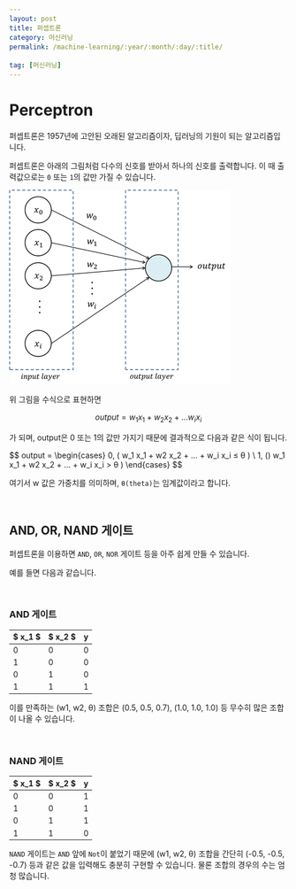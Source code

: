 ```yaml
---
layout: post
title: 퍼셉트론
category: 머신러닝
permalink: /machine-learning/:year/:month/:day/:title/

tag: [머신러닝]
---
```

# Perceptron

퍼셉트론은 1957년에 고안된 오래된 알고리즘이자, 딥러닝의 기원이 되는 알고리즘입니다.

퍼셉트론은 아래의 그림처럼 다수의 신호를 받아서 하나의 신호를 출력합니다. 이 때 출력값으로는 `0` 또는 `1`의 값만 가질 수 있습니다.

![Image](/assets/machine-learning/001.png) 

위 그림을 수식으로 표현하면

$$
output = w_1 x_1 + w_2 x_2 + ... w_i x_i
$$

가 되며, output은 0 또는 1의 값만 가지기 때문에 결과적으로 다음과 같은 식이 됩니다.

$$
output = 
\begin{cases}
0, ( w_1 x_1 + w2 x_2 + ... + w_i x_i $\le$ θ ) \\
1, () w_1 x_1 + w2 x_2 + ... + w_i x_i > θ )
\end{cases}
$$

여기서 w 값은 가중치를 의미하며, `θ(theta)`는 임계값이라고 합니다.

<br>

## AND, OR, NAND 게이트

퍼셉트론을 이용하면 `AND`, `OR`, `NOR` 게이트 등을 아주 쉽게 만들 수 있습니다. 

예를 들면 다음과 같습니다.

<br>

### AND 게이트

$ x_1 $ | $ x_2 $ | y
---|---|---
0 | 0 | 0
1 | 0 | 0
0 | 1 | 0
1 | 1 | 1

이를 만족하는 (w1, w2, θ) 조합은 (0.5, 0.5, 0.7), (1.0, 1.0, 1.0) 등 무수히 많은 조합이 나올 수 있습니다.

<br>

### NAND 게이트

$ x_1 $ | $ x_2 $ | y
---|---|---
0 | 0 | 1
1 | 0 | 1
0 | 1 | 1
1 | 1 | 0

`NAND` 게이트는 `AND` 앞에 `Not`이 붙었기 때문에 (w1, w2, θ) 조합을 간단히 (-0.5, -0.5, -0.7) 등과 같은 값을 입력해도 충분히 구현할 수 있습니다. 물론 조합의 경우의 수는 엄청 많습니다.
